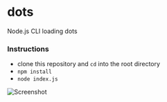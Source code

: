# dots
Node.js CLI loading dots

### Instructions
- clone this repository and `cd` into the root directory  
- `npm install`  
- `node index.js`  

![Screenshot](http://i.imgur.com/uYrARRK.gif)
